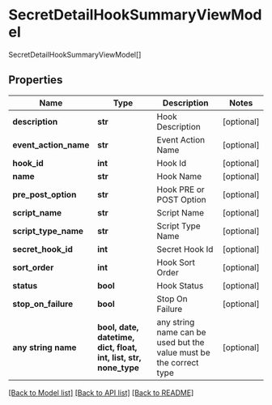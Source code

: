 # SecretDetailHookSummaryViewModel

SecretDetailHookSummaryViewModel[]

## Properties
Name | Type | Description | Notes
------------ | ------------- | ------------- | -------------
**description** | **str** | Hook Description | [optional] 
**event_action_name** | **str** | Event Action Name | [optional] 
**hook_id** | **int** | Hook Id | [optional] 
**name** | **str** | Hook Name | [optional] 
**pre_post_option** | **str** | Hook PRE or POST Option | [optional] 
**script_name** | **str** | Script Name | [optional] 
**script_type_name** | **str** | Script Type Name | [optional] 
**secret_hook_id** | **int** | Secret Hook Id | [optional] 
**sort_order** | **int** | Hook Sort Order | [optional] 
**status** | **bool** | Hook Status | [optional] 
**stop_on_failure** | **bool** | Stop On Failure | [optional] 
**any string name** | **bool, date, datetime, dict, float, int, list, str, none_type** | any string name can be used but the value must be the correct type | [optional]

[[Back to Model list]](../README.md#documentation-for-models) [[Back to API list]](../README.md#documentation-for-api-endpoints) [[Back to README]](../README.md)


